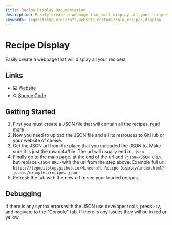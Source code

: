 ```yaml
---
title: Recipe Display Documentation
description: Easily create a webpage that will display all your recipes!
keywords: legopitstop,minecraft,website,customizable,recipes,display
---
```


# Recipe Display

Easily create a webpage that will display all your recipes!

## Links

- :computer: [Website](https://legopitstop.github.io/Minecraft-Recipe-Display/)
- :gear: [Source Code](https://github.com/legopitstop/Minecraft-Recipe-Display)

## Getting Started

1. First you must create a JSON file that will contain all the recipes. [read more](syntax.md)
1. Now you need to upload the JSON file and all its resrouces to GitHub or your website of choise.
1. Get the JSON url from the place that you uploaded the JSON to. Make sure it is just the raw data/file. The url will usually end in `.json`
1. Finally go to the [main page](https://legopitstop.github.io/Minecraft-Recipe-Display/index.html). at the end of the url add `?json=<JSON URL>`, but replace `<JSON URL>` with the url from the step above. Example full url: `https://legopitstop.github.io/Minecraft-Recipe-Display/index.html?json=./examples/recipes.json`
1. Refresh the tab with the new url to see your loaded recipes.

## Debugging

If there is any syntax errors with the JSON use developer tools, press `F12`, and nagivate to the "Console" tab. If there is any issues they will be in red or yellow.
